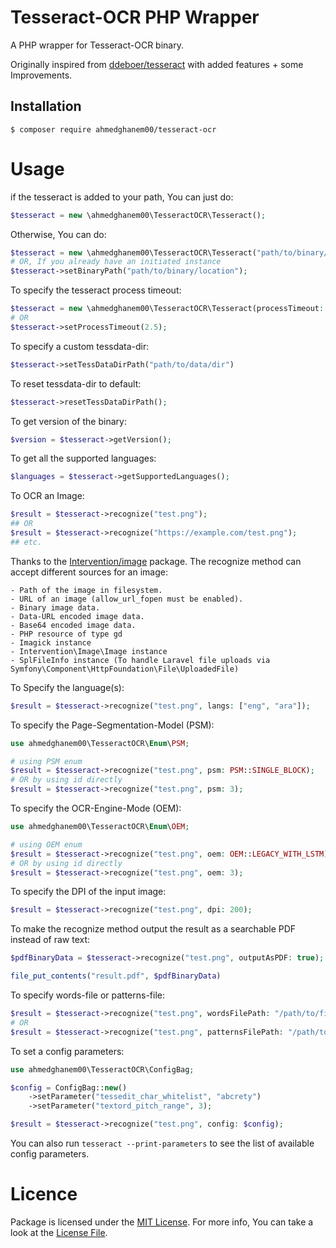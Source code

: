 # Tesseract-OCR PHP Wrapper

A PHP wrapper for Tesseract-OCR binary.

Originally inspired from [ddeboer/tesseract](https://github.com/ddeboer/tesseract) with added features + some
Improvements.

## Installation

````
$ composer require ahmedghanem00/tesseract-ocr
````

# Usage

if the tesseract is added to your path, You can just do:

````php
$tesseract = new \ahmedghanem00\TesseractOCR\Tesseract();
````

Otherwise, You can do:

````php
$tesseract = new \ahmedghanem00\TesseractOCR\Tesseract("path/to/binary/location");
# OR, If you already have an initiated instance 
$tesseract->setBinaryPath("path/to/binary/location");
````

To specify the tesseract process timeout:

````php
$tesseract = new \ahmedghanem00\TesseractOCR\Tesseract(processTimeout: 3);
# OR
$tesseract->setProcessTimeout(2.5);
````

To specify a custom tessdata-dir:

````php
$tesseract->setTessDataDirPath("path/to/data/dir")
````

To reset tessdata-dir to default:

````php
$tesseract->resetTessDataDirPath();
````

To get version of the binary:

````php
$version = $tesseract->getVersion();
````

To get all the supported languages:

````php
$languages = $tesseract->getSupportedLanguages();
````

To OCR an Image:

````php
$result = $tesseract->recognize("test.png");
## OR
$result = $tesseract->recognize("https://example.com/test.png");
## etc.
````

Thanks to the [Intervention/image](https://github.com/Intervention/image) package. The recognize method can accept
different sources for an image:

    - Path of the image in filesystem.
    - URL of an image (allow_url_fopen must be enabled).
    - Binary image data.
    - Data-URL encoded image data.
    - Base64 encoded image data.
    - PHP resource of type gd
    - Imagick instance
    - Intervention\Image\Image instance
    - SplFileInfo instance (To handle Laravel file uploads via Symfony\Component\HttpFoundation\File\UploadedFile)

To Specify the language(s):

````php
$result = $tesseract->recognize("test.png", langs: ["eng", "ara"]);
````

To specify the Page-Segmentation-Model (PSM):

````php
use ahmedghanem00\TesseractOCR\Enum\PSM;

# using PSM enum
$result = $tesseract->recognize("test.png", psm: PSM::SINGLE_BLOCK);
# OR by using id directly
$result = $tesseract->recognize("test.png", psm: 3);
````

To specify the OCR-Engine-Mode (OEM):

````php
use ahmedghanem00\TesseractOCR\Enum\OEM;

# using OEM enum
$result = $tesseract->recognize("test.png", oem: OEM::LEGACY_WITH_LSTM);
# OR by using id directly
$result = $tesseract->recognize("test.png", oem: 3);
````

To specify the DPI of the input image:

````php
$result = $tesseract->recognize("test.png", dpi: 200);
````

To make the recognize method output the result as a searchable PDF instead of raw text:

````php
$pdfBinaryData = $tesseract->recognize("test.png", outputAsPDF: true);

file_put_contents("result.pdf", $pdfBinaryData)
````

To specify words-file or patterns-file:

````php
$result = $tesseract->recognize("test.png", wordsFilePath: "/path/to/file");
# OR
$result = $tesseract->recognize("test.png", patternsFilePath: "/path/to/file");
````

To set a config parameters:

````php
use ahmedghanem00\TesseractOCR\ConfigBag;

$config = ConfigBag::new()
    ->setParameter("tessedit_char_whitelist", "abcrety")
    ->setParameter("textord_pitch_range", 3);

$result = $tesseract->recognize("test.png", config: $config);
````

You can also run `tesseract --print-parameters` to see the list of available config parameters.

# Licence

Package is licensed under the [MIT License](http://opensource.org/licenses/MIT). For more info, You can take a look at the [License File](LICENSE).
